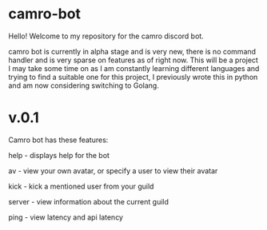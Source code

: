 # camro-bot

Hello! Welcome to my repository for the camro discord bot.

camro bot is currently in alpha stage and is very new, there is no command handler and is very sparse on features as of right now. This will be a project I may take some time on as I am constantly learning different languages and trying to find a suitable one for this project, I previously wrote this in python and am now considering switching to Golang.

# v.0.1
Camro bot has these features:

help - displays help for the bot  

av - view your own avatar, or specify a user to view their avatar

kick - kick a mentioned user from your guild

server - view information about the current guild

ping - view latency and api latency

